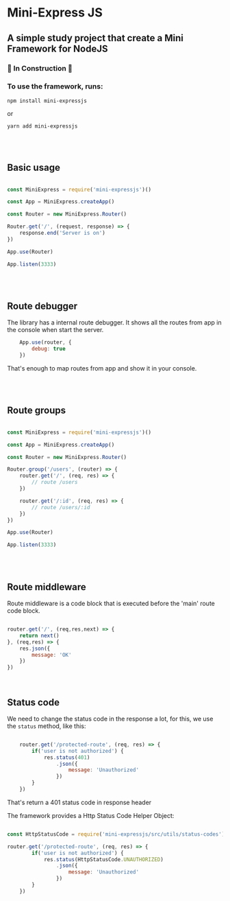 # Mini-Express JS
## A simple study project that create a Mini Framework for NodeJS

### :construction: In Construction :construction: 

### To use the framework, runs:

```
npm install mini-expressjs
```
or
```
yarn add mini-expressjs
```
<br><br>
## Basic usage

```javascript

const MiniExpress = require('mini-expressjs')()

const App = MiniExpress.createApp()

const Router = new MiniExpress.Router()

Router.get('/', (request, response) => {
    response.end('Server is on')
})

App.use(Router)

App.listen(3333)
```
<br><br>
## Route debugger

The library has a internal route debugger. It shows all the routes from app in the console when start the server.

```javascript
    App.use(router, {
        debug: true
    })
```

That's enough to map routes from app and show it in your console.

<br><br>

## Route groups

```javascript

const MiniExpress = require('mini-expressjs')()

const App = MiniExpress.createApp()

const Router = new MiniExpress.Router()

Router.group('/users', (router) => {
    router.get('/', (req, res) => {
        // route /users
    })

    router.get('/:id', (req, res) => {
        // route /users/:id
    })
})

App.use(Router)

App.listen(3333)

```
<br><br>
## Route middleware

Route middleware is a code block that is executed before the 'main' route code block.

```javascript

router.get('/', (req,res,next) => {
    return next()
}, (req,res) => {
    res.json({
        message: 'OK'
    })
})
```

<br>

## Status code

We need to change the status code in the response a lot, for this, we use the ```status``` method, like this:

```javascript

    router.get('/protected-route', (req, res) => {
        if('user is not authorized') {
            res.status(401)
                .json({
                    message: 'Unauthorized'
                })
        }
    })

```
That's return a 401 status code in response header <br>

The framework provides a Http Status Code Helper Object:

```javascript

const HttpStatusCode = require('mini-expressjs/src/utils/status-codes')

router.get('/protected-route', (req, res) => {
        if('user is not authorized') {
            res.status(HttpStatusCode.UNAUTHORIZED)
                .json({
                    message: 'Unauthorized'
                })
        }
    })

```

